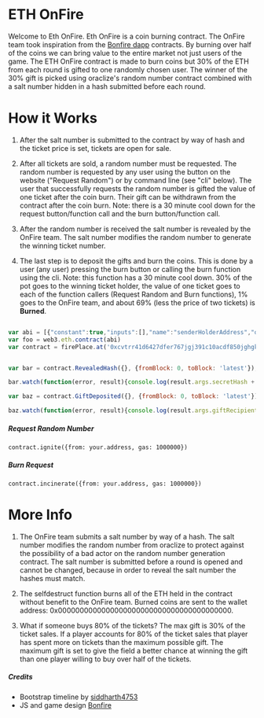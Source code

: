 # ETH OnFire
Welcome to Eth OnFire. Eth OnFire is a coin burning contract. The OnFire team took inspiration from the [Bonfire dapp](https://github.com/BonfireEth/Bonfire-15-I) contracts. By burning over half of the coins we can bring value to the entire market not just users of the game. The ETH OnFire contract is made to burn coins but 30% of the ETH from each round is gifted to one randomly chosen user. The winner of the 30% gift is picked using oraclize's random number contract combined with a salt number hidden in a hash submitted before each round. 

# How it Works
1. After the salt number is submitted to the contract by way of hash and the ticket price is set, tickets are open for sale. 

2. After all tickets are sold, a random number must be requested. The random number is requested by any user using the button on the website ("Request Random") or by command line (see "cli" below). The user that successfully requests the random number is gifted the value of one ticket after the coin burn. Their gift can be withdrawn from the contract after the coin burn. Note: there is a 30 minute cool down for the request button/function call and the burn button/function call.

3. After the random number is received the salt number is revealed by the OnFire team. The salt number modifies the random number to generate the winning ticket number.

4. The last step is to deposit the gifts and burn the coins. This is done by a user (any user) pressing the burn button or calling the burn function using the cli. Note: this function has a 30 minute cool down. 30% of the pot goes to the winning ticket holder, the value of one ticket goes to each of the function callers (Request Random and Burn functions), 1% goes to the OnFire team, and about 69% (less the price of two tickets) is **Burned**.


```javascript

var abi = [{"constant":true,"inputs":[],"name":"senderHolderAddress","outputs":[{"name":"","type":"address"}],"payable":false,"stateMutability":"view","type":"function"},{"constant":true,"inputs":[],"name":"precommitHash","outputs":[{"name":"","type":"bytes32"}],"payable":false,"stateMutability":"view","type":"function"},{"constant":true,"inputs":[],"name":"burnWallet","outputs":[{"name":"","type":"address"}],"payable":false,"stateMutability":"view","type":"function"},{"constant":true,"inputs":[],"name":"prizeAddress","outputs":[{"name":"","type":"address"}],"payable":false,"stateMutability":"view","type":"function"},{"constant":true,"inputs":[],"name":"reward","outputs":[{"name":"","type":"uint256"}],"payable":false,"stateMutability":"view","type":"function"},{"constant":true,"inputs":[],"name":"pastWinnerCounter","outputs":[{"name":"","type":"uint256"}],"payable":false,"stateMutability":"view","type":"function"},{"constant":true,"inputs":[],"name":"messageOut","outputs":[{"name":"","type":"string"}],"payable":false,"stateMutability":"view","type":"function"},{"constant":true,"inputs":[],"name":"ticketCounter","outputs":[{"name":"","type":"uint256"}],"payable":false,"stateMutability":"view","type":"function"},{"constant":false,"inputs":[{"name":"value","type":"uint256"}],"name":"setPrice","outputs":[],"payable":true,"stateMutability":"payable","type":"function"},{"constant":true,"inputs":[],"name":"stage3","outputs":[{"name":"","type":"bool"}],"payable":false,"stateMutability":"view","type":"function"},{"constant":true,"inputs":[],"name":"price","outputs":[{"name":"","type":"uint256"}],"payable":false,"stateMutability":"view","type":"function"},{"constant":true,"inputs":[],"name":"oracleRandomNumber","outputs":[{"name":"","type":"uint256"}],"payable":false,"stateMutability":"view","type":"function"},{"constant":false,"inputs":[{"name":"secretHash","type":"bytes32"}],"name":"submitSecretHash","outputs":[],"payable":false,"stateMutability":"nonpayable","type":"function"},{"constant":false,"inputs":[],"name":"incinerate","outputs":[],"payable":false,"stateMutability":"nonpayable","type":"function"},{"constant":true,"inputs":[],"name":"stage4","outputs":[{"name":"","type":"bool"}],"payable":false,"stateMutability":"view","type":"function"},{"constant":true,"inputs":[{"name":"","type":"uint256"}],"name":"pastWinners","outputs":[{"name":"incinerationTime","type":"uint256"},{"name":"queries","type":"bytes32"},{"name":"winnersAddress","type":"address"},{"name":"prizeAmount","type":"uint256"},{"name":"preHash","type":"bytes32"},{"name":"postTxtOne","type":"string"},{"name":"secretNumber","type":"uint256"},{"name":"postTxtTwo","type":"string"}],"payable":false,"stateMutability":"view","type":"function"},{"constant":true,"inputs":[{"name":"","type":"uint256"}],"name":"pastWinners","outputs":[{"name":"incinerationTime","type":"uint256"},{"name":"winnersAddress","type":"address"},{"name":"prizeAmount","type":"uint256"},{"name":"preHash","type":"bytes32"},{"name":"postTxtOne","type":"string"},{"name":"secretNumber","type":"uint256"},{"name":"postTxtTwo","type":"string"}],"payable":false,"stateMutability":"view","type":"function"},{"constant":true,"inputs":[],"name":"saltNum","outputs":[{"name":"","type":"uint256"}],"payable":false,"stateMutability":"view","type":"function"},{"constant":true,"inputs":[],"name":"stage6","outputs":[{"name":"","type":"bool"}],"payable":false,"stateMutability":"view","type":"function"},{"constant":false,"inputs":[],"name":"ignite","outputs":[],"payable":false,"stateMutability":"nonpayable","type":"function"},{"anonymous":false,"inputs":[{"indexed":false,"name":"burned","type":"uint256"}],"name":"IncinerationComplete","type":"event"},{"payable":true,"stateMutability":"payable","type":"fallback"},{"constant":false,"inputs":[],"name":"withdraw","outputs":[],"payable":false,"stateMutability":"nonpayable","type":"function"},{"anonymous":false,"inputs":[{"indexed":false,"name":"txt","type":"string"}],"name":"Reader","type":"event"},{"anonymous":false,"inputs":[{"indexed":false,"name":"txt","type":"string"},{"indexed":false,"name":"secretHash","type":"bytes32"}],"name":"SaltHashSet","type":"event"},{"anonymous":false,"inputs":[{"indexed":false,"name":"val","type":"uint256"}],"name":"NewPrice","type":"event"},{"anonymous":false,"inputs":[{"indexed":false,"name":"ticketsLeft","type":"uint256"}],"name":"TicketSold","type":"event"},{"anonymous":false,"inputs":[{"indexed":false,"name":"secretHash","type":"bytes32"},{"indexed":false,"name":"textOne","type":"string"},{"indexed":false,"name":"secretNum","type":"uint256"},{"indexed":false,"name":"textTwo","type":"string"}],"name":"RevealedHash","type":"event"}]
var foo = web3.eth.contract(abi)
var contract = firePlace.at('0xcvtrr41d6427dfer767jgj391c10acdf850jghgkdsd')


var bar = contract.RevealedHash({}, {fromBlock: 0, toBlock: 'latest'});

bar.watch(function(error, result){console.log(result.args.secretHash + " " + result.args.textOne + " " + result.args.secretNum + " " + result.args.textTwo)});

var baz = contract.GiftDeposited({}, {fromBlock: 0, toBlock: 'latest'});

baz.watch(function(error, result){console.log(result.args.giftRecipient + " " + result.args.amount)});

```
##### Request Random Number
```
contract.ignite({from: your.address, gas: 1000000})
```
##### Burn Request
```
contract.incinerate({from: your.address, gas: 1000000})
```

# More Info
1. The OnFire team submits a salt number by way of a hash. The salt number modifies the random number from oraclize to protect against the possibility of a bad actor on the random number generation contract. The salt number is submitted before a round is opened and cannot be changed, because in order to reveal the salt number the hashes must match. 

2. The selfdestruct function burns all of the ETH held in the contract without benefit to the OnFire team. Burned coins are sent to the wallet address: 0x0000000000000000000000000000000000000000.

3. What if someone buys 80% of the tickets? The max gift is 30% of the ticket sales. If a player accounts for 80% of the ticket sales that player has spent more on tickets than the maximum possible gift. The maximum gift is set to give the field a better chance at winning the gift than one player willing to buy over half of the tickets. 


##### Credits
* Bootstrap timeline by [siddharth4753](https://bootsnipp.com/snippets/Q0ppE) 
* JS and game design [Bonfire](https://github.com/BonfireEth/Bonfire-15-I)
